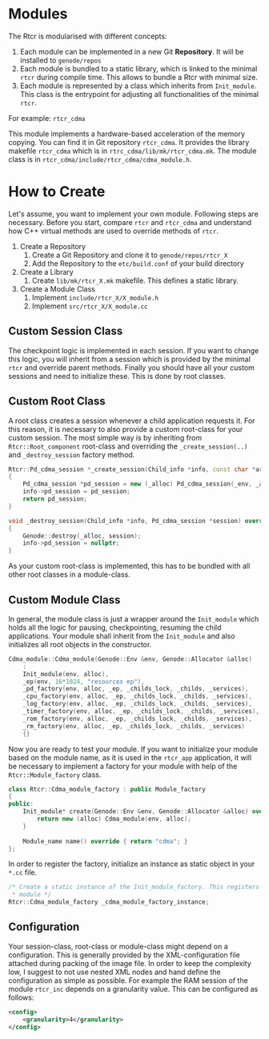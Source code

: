 # Modules

The Rtcr is modularised with different concepts:
1. Each module can be implemented in a new Git **Repository**. It will be
   installed to `genode/repos`
2. Each module is bundled to a static library, which is linked to the minimal
   `rtcr` during compile time. This allows to bundle a Rtcr with minimal size.
3. Each module is represented by a class which inherits from
   `Init_module`. This class is the entrypoint for adjusting all functionalities
   of the minimal `rtcr`.
   
For example: `rtcr_cdma`

This module implements a hardware-based acceleration of the memory copying. You
can find it in Git repository `rtcr_cdma`. It provides the library makefile
`rtcr_cdma` which is in `rtrc_cdma/lib/mk/rtcr_cdma.mk`. The module class is in
`rtcr_cdma/include/rtcr_cdma/cdma_module.h`.


# How to Create

Let's assume, you want to implement your own module. Following steps are
necessary. Before you start, compare `rtcr` and `rtcr_cdma` and understand how
C++ virtual methods are used to override methods of `rtcr`.

1. Create a Repository
   1. Create a Git Repository and clone it to `genode/repos/rtcr_X`
   2. Add the Repository to the `etc/build.conf` of your build directory
2. Create a Library
   1. Create `lib/mk/rtcr_X.mk` makefile. This defines a static library. 
3. Create a Module Class
   1. Implement `include/rtcr_X/X_module.h`
   2. Implement `src/rtcr_X/X_module.cc`


## Custom Session Class

The checkpoint logic is implemented in each session. If you want to change this
logic, you will inherit from a session which is provided by the minimal `rtcr`
and override parent methods. Finally you should have all your custom sessions and need
to initialize these. This is done by root classes.

## Custom Root Class

A root class creates a session whenever a child application requests it. For
this reason, it is necessary to also provide a custom root-class for your custom
session. The most simple way is by inheriting from `Rtcr::Root_component`
root-class and overriding the `_create_session(..)` and `_destroy_session`
factory method.

```C++
Rtcr::Pd_cdma_session *_create_session(Child_info *info, const char *args) override
{
	Pd_cdma_session *pd_session = new (_alloc) Pd_cdma_session(_env, _alloc, _ep, args, info);
	info->pd_session = pd_session;
	return pd_session;
}

void _destroy_session(Child_info *info, Pd_cdma_session *session) override
{
	Genode::destroy(_alloc, session);
	info->pd_session = nullptr;
}
```

As your custom root-class is implemented, this has to be bundled with all other
root classes in a module-class.

## Custom Module Class

In general, the module class is just a wrapper around the `Init_module` which
holds all the logic for pausing, checkpointing, resuming the child
applications. Your module shall inherit from the `Init_module` and also
initializes all root objects in the constructor.

```C++
Cdma_module::Cdma_module(Genode::Env &env, Genode::Allocator &alloc)
	:
	Init_module(env, alloc),
	_ep(env, 16*1024, "resources ep"),
	_pd_factory(env, alloc, _ep, _childs_lock, _childs, _services),
	_cpu_factory(env, alloc, _ep, _childs_lock, _childs, _services),
	_log_factory(env, alloc, _ep, _childs_lock, _childs, _services),
	_timer_factory(env, alloc, _ep, _childs_lock, _childs, _services),
	_rom_factory(env, alloc, _ep, _childs_lock, _childs, _services),
	_rm_factory(env, alloc, _ep, _childs_lock, _childs, _services)
	{}
```

Now you are ready to test your module. If you want to initialize your module
based on the module name, as it is used in the `rtcr_app` application, it will
be necessary to implement a factory for your module with help of the
`Rtcr::Module_factory` class.

```C++
class Rtcr::Cdma_module_factory : public Module_factory
{
public:
	Init_module* create(Genode::Env &env, Genode::Allocator &alloc) override {
		return new (alloc) Cdma_module(env, alloc);
	}
    
	Module_name name() override { return "cdma"; }
};
```

In order to register the factory, initialize an instance as static object in
your `*.cc` file.

```C++
/* Create a static instance of the Init_module_factory. This registers the
 * module */
Rtcr::Cdma_module_factory _cdma_module_factory_instance;
```


## Configuration

Your session-class, root-class or module-class might depend on a
configuration. This is generally provided by the XML-configuration file attached
during packing of the image file. In order to keep the complexity low, I suggest
to not use nested XML nodes and hand define the configuration as simple as
possible. For example the RAM session of the module `rtcr_inc` depends on a
granularity value. This can be configured as follows:

```XML
<config>
	<granularity>4</granularity>
</config>
```


